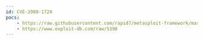 ```yaml
---
id: CVE-2008-1724
pocs:
    - https://raw.githubusercontent.com/rapid7/metasploit-framework/master/modules/exploits/windows/browser/tumbleweed_filetransfer.rb
    - https://www.exploit-db.com/raw/5398
---
```

